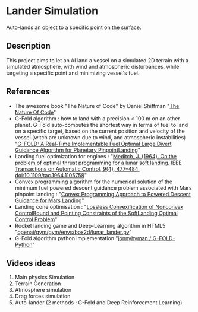 # Lander Simulation
Auto-lands an object to a specific point on the surface.

## Description
This project aims to let an AI land a vessel on a simulated 2D terrain with a simulated atmosphere, with wind and atmospheric disturbances, while targeting a specific point and minimizing vessel's fuel.

## References
 - The awesome book "The Nature of Code" by Daniel Shiffman "[The Nature Of Code](https://natureofcode.com/)"
 - G-Fold algorithm : how to land with a precision < 100 m on an other planet. G-Fold auto-computes the shortest way in terms of fuel to land on a specific target, based on the current position and velocity of the vessel (witch are unknown due to wind, and atmospheric instabilities) "[G-FOLD: A Real-Time Implementable Fuel Optimal Large Divert Guidance Algorithm for Planetary PinpointLanding](https://www.lpi.usra.edu/meetings/marsconcepts2012/pdf/4193.pdf)"
 - Landing fuel optimization for engines : "[Meditch, J. (1964). On the problem of optimal thrust programming for a lunar soft landing. IEEE Transactions on Automatic Control, 9(4), 477–484. doi:10.1109/tac.1964.1105758](https://ieeexplore.ieee.org/document/1105758)"
 - Convex programming algorithm for the numerical solution of the minimum fuel powered descent guidance problem associated with Mars pinpoint landing : "[Convex Programming Approach to Powered Descent Guidance for Mars Landing](https://arc.aiaa.org/doi/10.2514/1.27553)"
 - Landing cone optimisation : "[Lossless Convexification of Nonconvex ControlBound and Pointing Constraints of the SoftLanding Optimal Control Problem](http://www.larsblackmore.com/iee_tcst13.pdf)"
 - Rocket landing game and Deep-Learning algorithm in HTML5 "[openai/gym/gym/envs/box2d/lunar_lander.py](https://github.com/openai/gym/blob/2c50315aabab8e5d25a59bb12b430a18e152f01f/gym/envs/box2d/lunar_lander.py#L430)"
 - G-Fold algorithm python implementation "[jonnyhyman /
G-FOLD-Python](https://github.com/jonnyhyman/G-FOLD-Python)"

## Videos ideas
 1. Main physics Simulation
 1. Terrain Generation
 1. Atmosphere simulation
 1. Drag forces simulation
 1. Auto-lander (2 methods : G-Fold and Deep Reinforcement Learning)
